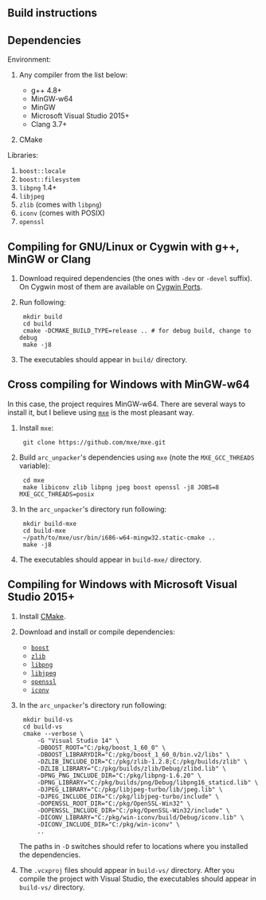 Build instructions
------------------

## Dependencies

Environment:

1. Any compiler from the list below:

    - g++ 4.8+
    - MinGW-w64
    - MinGW
    - Microsoft Visual Studio 2015+
    - Clang 3.7+

2. CMake

Libraries:

1. `boost::locale`
2. `boost::filesystem`
3. `libpng` 1.4+
4. `libjpeg`
5. `zlib` (comes with `libpng`)
6. `iconv` (comes with POSIX)
7. `openssl`



## Compiling for GNU/Linux or Cygwin with g++, MinGW or Clang

1. Download required dependencies (the ones with `-dev` or `-devel` suffix). On
   Cygwin most of them are available on [Cygwin Ports](http://cygwinports.org/).

2. Run following:

        mkdir build
        cd build
        cmake -DCMAKE_BUILD_TYPE=release .. # for debug build, change to debug
        make -j8

3. The executables should appear in `build/` directory.



## Cross compiling for Windows with MinGW-w64

In this case, the project requires MinGW-w64. There are several ways to install
it, but I believe using [`mxe`](http://mxe.cc/) is the most pleasant way.

1. Install `mxe`:

        git clone https://github.com/mxe/mxe.git

2. Build `arc_unpacker`'s dependencies using `mxe` (note the `MXE_GCC_THREADS`
variable):

        cd mxe
        make libiconv zlib libpng jpeg boost openssl -j8 JOBS=8 MXE_GCC_THREADS=posix

3. In the `arc_unpacker`'s directory run following:

        mkdir build-mxe
        cd build-mxe
        ~/path/to/mxe/usr/bin/i686-w64-mingw32.static-cmake ..
        make -j8

4. The executables should appear in `build-mxe/` directory.



## Compiling for Windows with Microsoft Visual Studio 2015+

1. Install [CMake](https://cmake.org/download/).

2. Download and install or compile dependencies:

    - [`boost`](http://sourceforge.net/projects/boost/files/boost-binaries/)
    - [`zlib`](http://www.zlib.net/)
    - [`libpng`](http://www.libpng.org/pub/png/libpng.html)
    - [`libjpeg`](http://sourceforge.net/projects/libjpeg-turbo/)
    - [`openssl`](https://slproweb.com/products/Win32OpenSSL.html)
    - [`iconv`](https://github.com/win-iconv/win-iconv)

3. In the `arc_unpacker`'s directory run following:

        mkdir build-vs
        cd build-vs
        cmake --verbose \
            -G "Visual Studio 14" \
            -DBOOST_ROOT="C:/pkg/boost_1_60_0" \
            -DBOOST_LIBRARYDIR="C:/pkg/boost_1_60_0/bin.v2/libs" \
            -DZLIB_INCLUDE_DIR="C:/pkg/zlib-1.2.8;C:/pkg/builds/zlib" \
            -DZLIB_LIBRARY="C:/pkg/builds/zlib/Debug/zlibd.lib" \
            -DPNG_PNG_INCLUDE_DIR="C:/pkg/libpng-1.6.20" \
            -DPNG_LIBRARY="C:/pkg/builds/png/Debug/libpng16_staticd.lib" \
            -DJPEG_LIBRARY="C:/pkg/libjpeg-turbo/lib/jpeg.lib" \
            -DJPEG_INCLUDE_DIR="C:/pkg/libjpeg-turbo/include" \
            -DOPENSSL_ROOT_DIR="C:/pkg/OpenSSL-Win32" \
            -DOPENSSL_INCLUDE_DIR="C:/pkg/OpenSSL-Win32/include" \
            -DICONV_LIBRARY="C:/pkg/win-iconv/build/Debug/iconv.lib" \
            -DICONV_INCLUDE_DIR="C:/pkg/win-iconv" \
            ..

    The paths in `-D` switches should refer to locations where you installed
    the dependencies.

4. The `.vcxproj` files should appear in `build-vs/` directory. After you
   compile the project with Visual Studio, the executables should appear in
   `build-vs/` directory.
